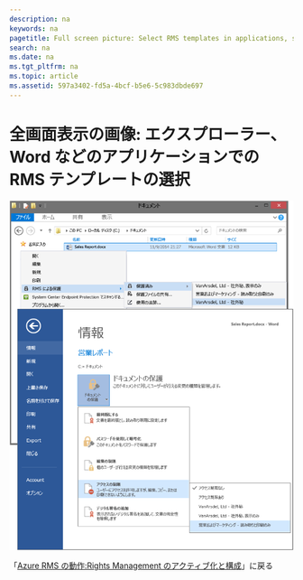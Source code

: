 ```yaml
---
description: na
keywords: na
pagetitle: Full screen picture: Select RMS templates in applications, such as File Explorer and Word
search: na
ms.date: na
ms.tgt_pltfrm: na
ms.topic: article
ms.assetid: 597a3402-fd5a-4bcf-b5e6-5c983dbde697
---
```

# 全画面表示の画像: エクスプローラー、Word などのアプリケーションでの RMS テンプレートの選択
![](../Image/AzRMS_TemplatesPortal_ExplorerWord.png)

「[Azure RMS の動作:Rights Management のアクティブ化と構成](http://technet.microsoft.com/library/jj585026.aspx)」に戻る

